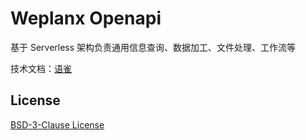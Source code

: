 # Weplanx Openapi

基于 Serverless 架构负责通用信息查询、数据加工、文件处理、工作流等

技术文档：[语雀](https://www.yuque.com/kainonly/weplanx/openapi)

## License

[BSD-3-Clause License](https://github.com/weplanx/openapi/blob/main/LICENSE)